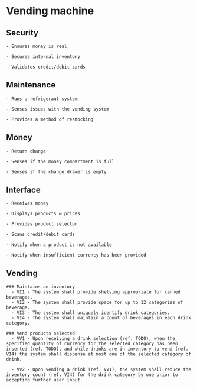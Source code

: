 # Vending machine
  ## Security
    - Ensures money is real

    - Secures internal inventory

    - Validates credit/debit cards

  ## Maintenance
    - Runs a refrigerant system

    - Senses issues with the vending system

    - Provides a method of restocking

  ## Money
    - Return change

    - Senses if the money compartment is full

    - Senses if the change drawer is empty

  ## Interface
    - Receives money

    - Displays products & prices

    - Provides product selector

    - Scans credit/debit cards

    - Notify when a product is not available

    - Notify when insufficient currency has been provided
   

  ## Vending
    ### Maintains an inventory
      - VI1 - The system shall provide shelving appropriate for canned beverages.
      - VI2 - The system shall provide space for up to 12 categories of beverage.
      - VI3 - The system shall uniquely identify drink categories.
      - VI4 - The system shall maintain a count of beverages in each drink category.

    ### Vend products selected
      - VV1 - Upon receiving a drink selection (ref. TODO), when the specified quantity of currency for the selected category has been inserted (ref. TODO), and while drinks are in inventory to vend (ref. VI4) the system shall dispense at most one of the selected category of drink.

      - VV2 - Upon vending a drink (ref. VV1), the system shall reduce the inventory count (ref. VI4) for the drink category by one prior to accepting further user input.
 
